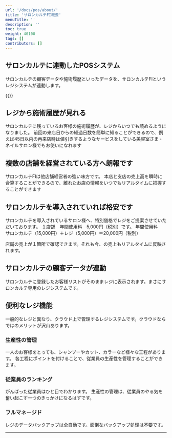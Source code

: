 ```yaml
---
url: '/docs/pos/about/'
title: 'サロンカルテFI概要'
menuTitle: ''
description: ''
toc: true
weight: 40100
tags: []
contributors: []
---
```


## サロンカルテに連動したPOSシステム

サロンカルテの顧客データや施術履歴といったデータを、サロンカルテFIというレジシステムが連動します。

{{<iTablet filename="img/posIcatch" msg="サロンカルテレジ。画面イメージ">}}

## レジから施術履歴が見れる

サロンカルテに残っているお客様の施術履歴が、レジからいつでも読めるようになりました。
前回の来店日からの経過日数を簡単に知ることができるので、例えば45日以内の再来店時は値引きするようなサービスをしている美容室さま・ネイルサロン様でもお使いになれます

## 複数の店舗を経営されている方へ朗報です

サロンカルテFIは他店舗経営者の強い味方です。
本店と支店の売上高を瞬時に合算することができるので、離れたお店の情報をいつでもリアルタイムに把握することができます

## サロンカルテを導入されていれば格安です

サロンカルテを導入されているサロン様へ、特別価格でレジをご提案させていただいております。
１店舗　年間使用料　5,000円（税別）です。
年間使用料　サロンカルテ（15,000円）＋レジ（5,000円）＝20,000円（税別）

店舗の売上が１箇所で確認できます。それも今、の売上もリアルタイムに反映されます。

## サロンカルテの顧客データが連動

サロンカルテに登録したお客様リストがそのままレジに表示されます。まさにサロンカルテ専用のレジシステムです。

## 便利なレジ機能

一般的なレジと異なり、クラウド上で管理するレジシステムです。クラウドならではのメリットが沢山あります。

### 生産性の管理

一人のお客様をとっても、シャンプーやカット、カラーなど様々な工程があります。
各工程にポイントを付けることで、従業員の生産性を管理することができます。

### 従業員のランキング

がんばった従業員はひと目でわかります。
生産性の管理は、従業員のやる気を奮い起こす一つのきっかけになるはずです。

### フルマネージド

レジのデータバックアップは全自動です。面倒なバックアップ処理は不要です。

---
